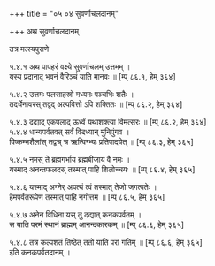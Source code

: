 +++
title = "०५ ०४ सुवर्णाचलदानम्"

+++
अथ सुवर्णाचलदानम्

तत्र मत्स्यपुराणे

५.४.१ अथ पापहरं वक्ष्ये सुवर्णाचलम् उत्तमम् ।  
यस्य प्रदानाद् भवनं वैरिञ्चं याति मानवः ॥ [म्प् ८६.१, हेम् ३६४]

५.४.२ उत्तमः पलसाहस्रो मध्यमः पञ्चभिः शतैः ।  
तदर्धेनावरस् तद्वद् अल्पवित्तो ऽपि शक्तितः ॥ [म्प् ८६.२, हेम् ३६४]

५.४.३ दद्याद् एकपलाद् ऊर्ध्वं यथाशक्त्या विमत्सरः ॥ [म्प् ८६.२, हेम् ३६४]  
५.४.४ धान्यपर्वतवत् सर्वं विदध्यान् मुनिपुंगव ।  
विष्कम्भशैलांस् तद्वच् च ऋत्विग्भ्यः प्रतिपादयेत् ॥ [म्प् ८६.३, हेम् ३६५]

५.४.५ नमस् ते ब्रह्मगर्भाय ब्रह्मबीजाय वै नमः ।  
यस्माद् अनन्तफलदस् तस्मात् पाहि शिलोच्चयः ॥ [म्प् ८६.४, हेम् ३६५]

५.४.६ यस्माद् अग्नेर् अपत्यं त्वं तस्मात् तेजो जगत्पतेः ।  
हेमपर्वतरूपेण तस्मात् पाहि नगोत्तम ॥ [म्प् ८६.५, हेम् ३६५]

५.४.७ अनेन विधिना यस् तु दद्यात् कनकपर्वतम् ।  
स याति परमं स्थानं ब्राह्मम् आनन्दकारकम् ॥ [म्प् ८६.६, हेम् ३६५]

५.४.८ तत्र कल्पशतं तिष्ठेत् ततो याति परां गतिम् ॥ [म्प् ८६.६, हेम् ३६५]  
इति कनकपर्वतदानम् ।
